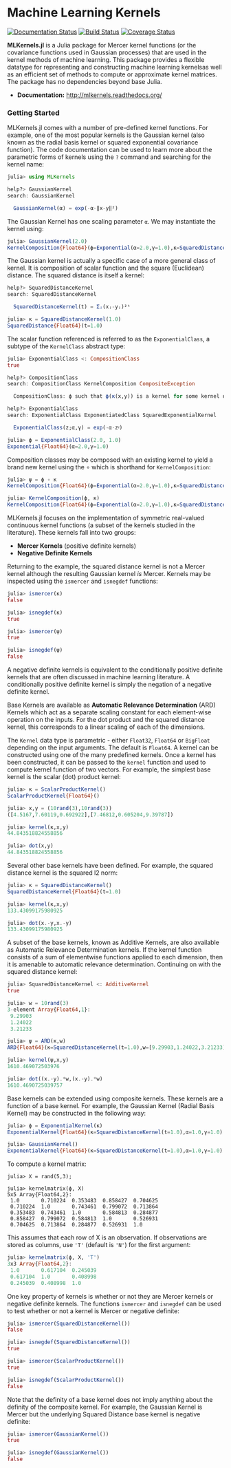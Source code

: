 # Machine Learning Kernels

[![Documentation Status](https://readthedocs.org/projects/mlkernels/badge/?version=latest)](http://mlkernels.readthedocs.org/en/latest/?badge=latest)
[![Build Status](https://travis-ci.org/trthatcher/MLKernels.jl.svg?branch=master)](https://travis-ci.org/trthatcher/MLKernels.jl)
[![Coverage Status](https://coveralls.io/repos/trthatcher/MLKernels.jl/badge.svg)](https://coveralls.io/r/trthatcher/MLKernels.jl)

**MLKernels.jl** is a Julia package for Mercer kernel functions (or the 
covariance functions used in Gaussian processes) that are used in the kernel 
methods of machine learning. This package provides a flexible datatype for 
representing and constructing machine learning kernelsas well as an efficient
set of methods to compute or approximate kernel matrices. The package has no 
dependencies beyond base Julia.

 - **Documentation:** http://mlkernels.readthedocs.org/

### Getting Started

MLKernels.jl comes with a number of pre-defined kernel functions. For example, 
one of the most popular kernels is the Gaussian kernel (also known as the radial
basis kernel or squared exponential covariance function). The code documentation
can be used to learn more about the parametric forms of kernels using the `?` 
command and searching for the kernel name:

```julia
julia> using MLKernels

help?> GaussianKernel
search: GaussianKernel

  GaussianKernel(α) = exp(-α⋅‖x-y‖²)
```
The Gaussian Kernel has one scaling parameter `α`. We may instantiate the kernel
using:

```julia
julia> GaussianKernel(2.0)
KernelComposition{Float64}(ϕ=Exponential(α=2.0,γ=1.0),κ=SquaredDistance(t=1.0))
```

The Gaussian kernel is actually a specific case of a more general class of
kernel. It is composition of scalar function and the square (Euclidean) 
distance. The squared distance is itself a kernel:

```julia
help?> SquaredDistanceKernel
search: SquaredDistanceKernel

  SquaredDistanceKernel(t) = Σⱼ(xⱼ-yⱼ)²ᵗ

julia> κ = SquaredDistanceKernel(1.0)
SquaredDistance{Float64}(t=1.0)
```
The scalar function referenced is referred to as the `ExponentialClass`, a
subtype of the `KernelClass` abstract type:

```julia
julia> ExponentialClass <: CompositionClass
true

help?> CompositionClass
search: CompositionClass KernelComposition CompositeException

  CompositionClass: ϕ such that ϕ(κ(x,y)) is a kernel for some kernel κ.

help?> ExponentialClass
search: ExponentialClass ExponentiatedClass SquaredExponentialKernel

  ExponentialClass(z;α,γ) = exp(-α⋅zᵞ)

julia> ϕ = ExponentialClass(2.0, 1.0)
Exponential{Float64}(α=2.0,γ=1.0)
```

Composition classes may be composed with an existing kernel to yield a brand new
kernel using the ∘ which is shorthand for `KernelComposition`:

```julia
julia> ψ = ϕ ∘ κ
KernelComposition{Float64}(ϕ=Exponential(α=2.0,γ=1.0),κ=SquaredDistance(t=1.0))

julia> KernelComposition(ϕ, κ)
KernelComposition{Float64}(ϕ=Exponential(α=2.0,γ=1.0),κ=SquaredDistance(t=1.0))
```

MLKernels.jl focuses on the implementation of symmetric real-valued continuous
kernel functions (a subset of the kernels studied in the literature). These 
kernels fall into two groups:
 - **Mercer Kernels** (positive definite kernels)
 - **Negative Definite Kernels**

Returning to the example, the squared distance kernel is not a Mercer kernel 
although the resulting Gaussian kernel *is* Mercer. Kernels may be inspected 
using the `ismercer` and `isnegdef` functions:

```julia
julia> ismercer(κ)
false

julia> isnegdef(κ)
true

julia> ismercer(ψ)
true

julia> isnegdef(ψ)
false
```

A negative definite kernels is equivalent to the conditionally positive definite
kernels that are often discussed in machine learning literature. A conditionally
positive definite kernel is simply the negation of a negative definite kernel.














Base Kernels are available as **Automatic Relevance Determination** (ARD) Kernels which act as a separate scaling constant for each element-wise operation on the inputs. For the dot product and the squared distance kernel, this corresponds to a linear scaling of each of the dimensions.

The `Kernel` data type is parametric - either `Float32`, `Float64` or `BigFloat` depending on the input arguments. The default is `Float64`. A kernel can be constructed using one of the many predefined kernels. Once a kernel has been constructed, it can be passed to the `kernel` function and used to compute kernel function of two vectors. For example, the simplest base kernel is the scalar (dot) product kernel:

```julia
julia> κ = ScalarProductKernel()
ScalarProductKernel{Float64}()

julia> x,y = (10rand(3),10rand(3))
([4.5167,7.60119,0.692922],[7.46812,0.605204,9.39787])

julia> kernel(κ,x,y)
44.843518824558856

julia> dot(x,y)
44.843518824558856
```

Several other base kernels have been defined. For example, the squared distance kernel is the squared l2 norm:

```julia
julia> κ = SquaredDistanceKernel()
SquaredDistanceKernel{Float64}(t=1.0)

julia> kernel(κ,x,y)
133.43099175980925

julia> dot(x.-y,x.-y)
133.43099175980925
```
A subset of the base kernels, known as Additive Kernels, are also available as Automatic Relevance Determination kernels. If the kernel function consists of a sum of elementwise functions applied to each dimension, then it is amenable to automatic relevance determination. Continuing on with the squared distance kernel:

```julia
julia> SquaredDistanceKernel <: AdditiveKernel
true

julia> w = 10rand(3)
3-element Array{Float64,1}:
 9.29903
 1.24022
 3.21233

julia> ψ = ARD(κ,w)
ARD{Float64}(κ=SquaredDistanceKernel(t=1.0),w=[9.29903,1.24022,3.21233])

julia> kernel(ψ,x,y)
1610.469072503976

julia> dot((x.-y).*w,(x.-y).*w)
1610.4690725039757
```

Base kernels can be extended using composite kernels. These kernels are a function of a base kernel. For example, the Gaussian Kernel (Radial Basis Kernel) may be constructed in the following way:

```julia
julia> ϕ = ExponentialKernel(κ)
ExponentialKernel{Float64}(κ=SquaredDistanceKernel(t=1.0),α=1.0,γ=1.0)

julia> GaussianKernel()
ExponentialKernel{Float64}(κ=SquaredDistanceKernel(t=1.0),α=1.0,γ=1.0)
```

To compute a kernel matrix:

```
julia> X = rand(5,3);

julia> kernelmatrix(ϕ, X)
5x5 Array{Float64,2}:
 1.0       0.710224  0.353483  0.858427  0.704625
 0.710224  1.0       0.743461  0.799072  0.713864
 0.353483  0.743461  1.0       0.584813  0.284877
 0.858427  0.799072  0.584813  1.0       0.526931
 0.704625  0.713864  0.284877  0.526931  1.0     
```

This assumes that each row of X is an observation. If observations are stored as columns, use `'T'` (default is `'N'`) for the first argument:

```julia
julia> kernelmatrix(ϕ, X, 'T')
3x3 Array{Float64,2}:
 1.0       0.617104  0.245039
 0.617104  1.0       0.408998
 0.245039  0.408998  1.0   
```

One key property of kernels is whether or not they are Mercer kernels or negative definite kernels. The functions `ismercer` and `isnegdef` can be used to test whether or not a kernel is Mercer or negative definite:

```julia
julia> ismercer(SquaredDistanceKernel())
false

julia> isnegdef(SquaredDistanceKernel())
true

julia> ismercer(ScalarProductKernel())
true

julia> isnegdef(ScalarProductKernel())
false
```

Note that the definity of a base kernel does not imply anything about the definity of the composite kernel. For example, the Gaussian Kernel is Mercer but the underlying Squared Distance base kernel is negative definite:

```julia
julia> ismercer(GaussianKernel())
true

julia> isnegdef(GaussianKernel())
false
```
